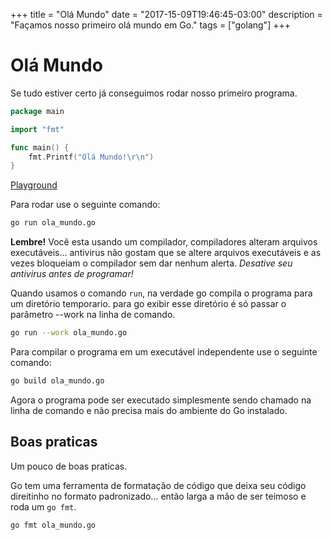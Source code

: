 +++
title = "Olá Mundo"
date = "2017-15-09T19:46:45-03:00"
description = "Façamos nosso primeiro olá mundo em Go."
tags = ["golang"]
+++

# Olá Mundo

Se tudo estiver certo já conseguimos rodar nosso primeiro programa.

```go
package main

import "fmt"

func main() {
    fmt.Printf("Olá Mundo!\r\n")
}
```
[Playground](https://play.golang.org/p/RslzBhPvsM)

Para rodar use o seguinte comando:

```bash
go run ola_mundo.go
```

**Lembre!** Você esta usando um compilador, compiladores alteram arquivos executáveis... antivirus não gostam que se altere arquivos executáveis e as vezes bloqueiam o compilador sem dar nenhum alerta. *Desative seu antivirus antes de programar!*

Quando usamos o comando `run`, na verdade go compila o programa para um diretório temporario. para go exibir esse diretório é só passar o parâmetro --work na linha de comando.

```bash
go run --work ola_mundo.go
```

Para compilar o programa em um executável independente use o seguinte comando:



```bash
go build ola_mundo.go
```

Agora o programa pode ser executado simplesmente sendo chamado na linha de comando e não precisa mais do ambiente do Go instalado.

## Boas praticas

Um pouco de boas praticas.

Go tem uma ferramenta de formatação de código que deixa seu código direitinho no formato padronizado... então larga a mão de ser teimoso e roda um `go fmt`.

```bash
go fmt ola_mundo.go
```